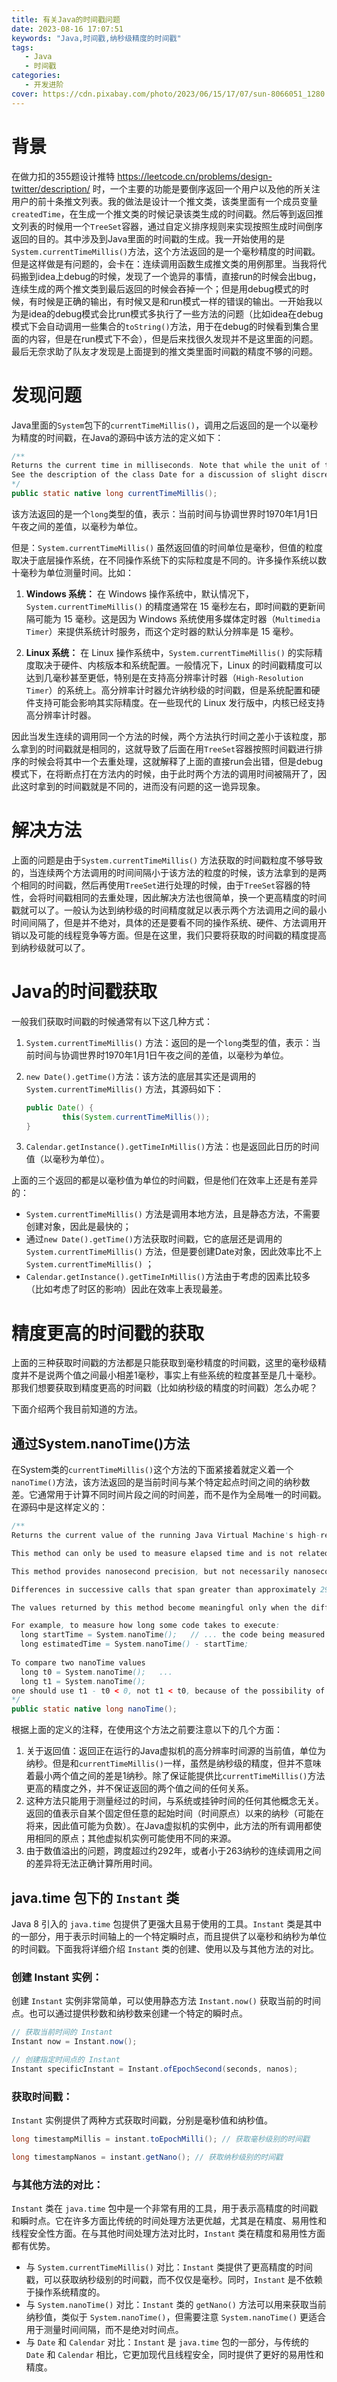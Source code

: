 ```yaml
---
title: 有关Java的时间戳问题
date: 2023-08-16 17:07:51
keywords: "Java,时间戳,纳秒级精度的时间戳"
tags:
   - Java
   - 时间戳
categories:
   - 开发进阶
cover: https://cdn.pixabay.com/photo/2023/06/15/17/07/sun-8066051_1280.jpg
---
```

# 背景
在做力扣的355题设计推特
https://leetcode.cn/problems/design-twitter/description/
时，一个主要的功能是要倒序返回一个用户以及他的所关注用户的前十条推文列表。我的做法是设计一个推文类，该类里面有一个成员变量`createdTime`，在生成一个推文类的时候记录该类生成的时间戳。然后等到返回推文列表的时候用一个`TreeSet`容器，通过自定义排序规则来实现按照生成时间倒序返回的目的。其中涉及到Java里面的时间戳的生成。我一开始使用的是`System.currentTimeMillis()`方法，这个方法返回的是一个毫秒精度的时间戳。但是这样做是有问题的，会卡在：连续调用函数生成推文类的用例那里。当我将代码搬到idea上debug的时候，发现了一个诡异的事情，直接run的时候会出bug，连续生成的两个推文类到最后返回的时候会吞掉一个；但是用debug模式的时候，有时候是正确的输出，有时候又是和run模式一样的错误的输出。一开始我以为是idea的debug模式会比run模式多执行了一些方法的问题（比如idea在debug模式下会自动调用一些集合的`toString()`方法，用于在debug的时候看到集合里面的内容，但是在run模式下不会），但是后来找很久发现并不是这里面的问题。最后无奈求助了队友才发现是上面提到的推文类里面时间戳的精度不够的问题。

# 发现问题
Java里面的`System`包下的`currentTimeMillis()`，调用之后返回的是一个以毫秒为精度的时间戳，在Java的源码中该方法的定义如下：
```Java
/**
Returns the current time in milliseconds. Note that while the unit of time of the return value is a millisecond, the granularity of the value depends on the underlying operating system and may be larger. For example, many operating systems measure time in units of tens of milliseconds.
See the description of the class Date for a discussion of slight discrepancies that may arise between "computer time" and coordinated universal time (UTC).
*/
public static native long currentTimeMillis();
```

该方法返回的是一个`long`类型的值，表示：当前时间与协调世界时1970年1月1日午夜之间的差值，以毫秒为单位。

但是：`System.currentTimeMillis()` 虽然返回值的时间单位是毫秒，但值的粒度取决于底层操作系统，在不同操作系统下的实际粒度是不同的。许多操作系统以数十毫秒为单位测量时间。比如：

1. **Windows 系统：** 在 Windows 操作系统中，默认情况下，`System.currentTimeMillis()` 的精度通常在 15 毫秒左右，即时间戳的更新间隔可能为 15 毫秒。这是因为 Windows 系统使用多媒体定时器（`Multimedia Timer`）来提供系统计时服务，而这个定时器的默认分辨率是 15 毫秒。

2. **Linux 系统：** 在 Linux 操作系统中，`System.currentTimeMillis()` 的实际精度取决于硬件、内核版本和系统配置。一般情况下，Linux 的时间戳精度可以达到几毫秒甚至更低，特别是在支持高分辨率计时器（`High-Resolution Timer`）的系统上。高分辨率计时器允许纳秒级的时间戳，但是系统配置和硬件支持可能会影响其实际精度。在一些现代的 Linux 发行版中，内核已经支持高分辨率计时器。

因此当发生连续的调用同一个方法的时候，两个方法执行时间之差小于该粒度，那么拿到的时间戳就是相同的，这就导致了后面在用`TreeSet`容器按照时间戳进行排序的时候会将其中一个去重处理，这就解释了上面的直接run会出错，但是debug模式下，在将断点打在方法内的时候，由于此时两个方法的调用时间被隔开了，因此这时拿到的时间戳就是不同的，进而没有问题的这一诡异现象。

# 解决方法
上面的问题是由于`System.currentTimeMillis()` 方法获取的时间戳粒度不够导致的，当连续两个方法调用的时间间隔小于该方法的粒度的时候，该方法拿到的是两个相同的时间戳，然后再使用`TreeSet`进行处理的时候，由于`TreeSet`容器的特性，会将时间戳相同的去重处理，因此解决方法也很简单，换一个更高精度的时间戳就可以了。一般认为达到纳秒级的时间精度就足以表示两个方法调用之间的最小时间间隔了，但是并不绝对，具体的还是要看不同的操作系统、硬件、方法调用开销以及可能的线程竞争等方面。但是在这里，我们只要将获取的时间戳的精度提高到纳秒级就可以了。

# Java的时间戳获取

一般我们获取时间戳的时候通常有以下这几种方式：

1. `System.currentTimeMillis()` 方法：返回的是一个`long`类型的值，表示：当前时间与协调世界时1970年1月1日午夜之间的差值，以毫秒为单位。

2. `new Date().getTime()`方法：该方法的底层其实还是调用的`System.currentTimeMillis()` 方法，其源码如下：

    ```Java
    public Date() {
            this(System.currentTimeMillis());
    }
    ```

3. `Calendar.getInstance().getTimeInMillis()`方法：也是返回此日历的时间值（以毫秒为单位）。

上面的三个返回的都是以毫秒值为单位的时间戳，但是他们在效率上还是有差异的：
- `System.currentTimeMillis()` 方法是调用本地方法，且是静态方法，不需要创建对象，因此是最快的；
- 通过`new Date().getTime()`方法获取时间戳，它的底层还是调用的`System.currentTimeMillis()` 方法，但是要创建Date对象，因此效率比不上`System.currentTimeMillis()` ；
- `Calendar.getInstance().getTimeInMillis()`方法由于考虑的因素比较多（比如考虑了时区的影响）因此在效率上表现最差。

# 精度更高的时间戳的获取

上面的三种获取时间戳的方法都是只能获取到毫秒精度的时间戳，这里的毫秒级精度并不是说两个值之间最小相差1毫秒，事实上有些系统的粒度甚至是几十毫秒。那我们想要获取到精度更高的时间戳（比如纳秒级的精度的时间戳）怎么办呢？

下面介绍两个我目前知道的方法。

## 通过System.nanoTime()方法

在System类的`currentTimeMillis()`这个方法的下面紧接着就定义着一个`nanoTime()`方法，该方法返回的是当前时间与某个特定起点时间之间的纳秒数差。它通常用于计算不同时间片段之间的时间差，而不是作为全局唯一的时间戳。在源码中是这样定义的：

```Java
/**
Returns the current value of the running Java Virtual Machine's high-resolution time source, in nanoseconds.

This method can only be used to measure elapsed time and is not related to any other notion of system or wall-clock time. The value returned represents nanoseconds since some fixed but arbitrary origin time (perhaps in the future, so values may be negative). The same origin is used by all invocations of this method in an instance of a Java virtual machine; other virtual machine instances are likely to use a different origin.

This method provides nanosecond precision, but not necessarily nanosecond resolution (that is, how frequently the value changes) - no guarantees are made except that the resolution is at least as good as that of currentTimeMillis().

Differences in successive calls that span greater than approximately 292 years (263 nanoseconds) will not correctly compute elapsed time due to numerical overflow.

The values returned by this method become meaningful only when the difference between two such values, obtained within the same instance of a Java virtual machine, is computed.

For example, to measure how long some code takes to execute:
  long startTime = System.nanoTime();   // ... the code being measured ...   
  long estimatedTime = System.nanoTime() - startTime;
  
To compare two nanoTime values
  long t0 = System.nanoTime();   ...   
  long t1 = System.nanoTime();
one should use t1 - t0 < 0, not t1 < t0, because of the possibility of numerical overflow.
*/
public static native long nanoTime();
```

根据上面的定义的注释，在使用这个方法之前要注意以下的几个方面：

1. 关于返回值：返回正在运行的Java虚拟机的高分辨率时间源的当前值，单位为纳秒。但是和`currentTimeMillis()`一样，虽然是纳秒级的精度，但并不意味着最小两个值之间的差是1纳秒。除了保证能提供比`currentTimeMillis()`方法更高的精度之外，并不保证返回的两个值之间的任何关系。
2. 这种方法只能用于测量经过的时间，与系统或挂钟时间的任何其他概念无关。返回的值表示自某个固定但任意的起始时间（时间原点）以来的纳秒（可能在将来，因此值可能为负数）。在Java虚拟机的实例中，此方法的所有调用都使用相同的原点；其他虚拟机实例可能使用不同的来源。
3. 由于数值溢出的问题，跨度超过约292年，或者小于263纳秒的连续调用之间的差异将无法正确计算所用时间。

##  java.time 包下的 `Instant` 类

Java 8 引入的 `java.time` 包提供了更强大且易于使用的工具。`Instant` 类是其中的一部分，用于表示时间轴上的一个特定瞬时点，而且提供了以毫秒和纳秒为单位的时间戳。下面我将详细介绍 `Instant` 类的创建、使用以及与其他方法的对比。

### **创建 Instant 实例：**

 创建 `Instant` 实例非常简单，可以使用静态方法 `Instant.now()` 获取当前的时间点。也可以通过提供秒数和纳秒数来创建一个特定的瞬时点。

```Java
// 获取当前时间的 Instant
Instant now = Instant.now();

// 创建指定时间点的 Instant
Instant specificInstant = Instant.ofEpochSecond(seconds, nanos);
```

### **获取时间戳：** 

`Instant` 实例提供了两种方式获取时间戳，分别是毫秒值和纳秒值。

```Java
long timestampMillis = instant.toEpochMilli(); // 获取毫秒级别的时间戳

long timestampNanos = instant.getNano(); // 获取纳秒级别的时间戳
```

### **与其他方法的对比：** 

`Instant` 类在 `java.time` 包中是一个非常有用的工具，用于表示高精度的时间戳和瞬时点。它在许多方面比传统的时间处理方法更优越，尤其是在精度、易用性和线程安全性方面。在与其他时间处理方法对比时，`Instant` 类在精度和易用性方面都有优势。

- 与 `System.currentTimeMillis()` 对比：`Instant` 类提供了更高精度的时间戳，可以获取纳秒级别的时间戳，而不仅仅是毫秒。同时，`Instant` 是不依赖于操作系统精度的。
- 与 `System.nanoTime()` 对比：`Instant` 类的 `getNano()` 方法可以用来获取当前纳秒值，类似于 `System.nanoTime()`，但需要注意 `System.nanoTime()` 更适合用于测量时间间隔，而不是绝对时间点。
- 与 `Date` 和 `Calendar` 对比：`Instant` 是 `java.time` 包的一部分，与传统的 `Date` 和 `Calendar` 相比，它更加现代且线程安全，同时提供了更好的易用性和精度。

